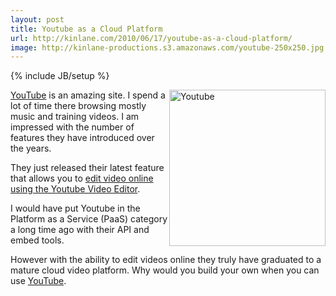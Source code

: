 ```yaml
---
layout: post
title: Youtube as a Cloud Platform
url: http://kinlane.com/2010/06/17/youtube-as-a-cloud-platform/
image: http://kinlane-productions.s3.amazonaws.com/youtube-250x250.jpg
---
```

{% include JB/setup %}
<p>
     <img class="alignnone c1" title="Youtube" src="http://kinlane-productions.s3.amazonaws.com/youtube-250x250.jpg"  width="250" align="right" /><a href="http://www.youtube.com/">YouTube</a> is an amazing site. I spend a lot of time there browsing mostly music and training videos. I am impressed with the number of features they have introduced over the years.
</p>

<p>
     They just released their latest feature that allows you to <a href="http://googleblog.blogspot.com/2010/06/edit-video-online-with-youtube-video.html">edit video online using the Youtube Video Editor</a>.
</p>

<p>
     I would have put Youtube in the Platform as a Service (PaaS) category a long time ago with their API and embed tools.
</p>

<p>
     However with the ability to edit videos online they truly have graduated to a mature cloud video platform. Why would you build your own when you can use <a href="http://www.youtube.com">YouTube</a>.
</p>